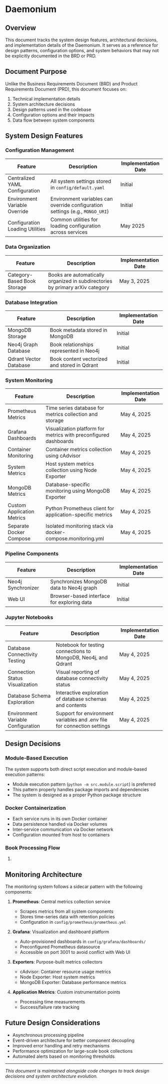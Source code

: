 # Daemonium

## Overview

This document tracks the system design features, architectural decisions, and implementation details of the Daemonium. It serves as a reference for design patterns, configuration options, and system behaviors that may not be explicitly documented in the BRD or PRD.

## Document Purpose

Unlike the Business Requirements Document (BRD) and Product Requirements Document (PRD), this document focuses on:

1. Technical implementation details
2. System architecture decisions
3. Design patterns used in the codebase
4. Configuration options and their impacts
5. Data flow between system components

## System Design Features

### Configuration Management

| Feature | Description | Implementation Date |
|---------|-------------|---------------------|
| Centralized YAML Configuration | All system settings stored in `config/default.yaml` | Initial |
| Environment Variable Override | Environment variables can override configuration settings (e.g., `MONGO_URI`) | Initial |
| Configuration Loading Utilities | Common utilities for loading configuration across services | May 2025 |

### Data Organization

| Feature | Description | Implementation Date |
|---------|-------------|---------------------|
| Category-Based Book Storage | Books are automatically organized in subdirectories by primary arXiv category | May 3, 2025 |

### Database Integration

| Feature | Description | Implementation Date |
|---------|-------------|---------------------|
| MongoDB Storage | Book metadata stored in MongoDB | Initial |
| Neo4j Graph Database | Book relationships represented in Neo4j | Initial |
| Qdrant Vector Database | Book content vectorized and stored in Qdrant | Initial |

### System Monitoring

| Feature | Description | Implementation Date |
|---------|-------------|---------------------|
| Prometheus Metrics | Time series database for metrics collection and storage | May 4, 2025 |
| Grafana Dashboards | Visualization platform for metrics with preconfigured dashboards | May 4, 2025 |
| Container Monitoring | Container metrics collection using cAdvisor | May 4, 2025 |
| System Metrics | Host system metrics collection using Node Exporter | May 4, 2025 |
| MongoDB Metrics | Database-specific monitoring using MongoDB Exporter | May 4, 2025 |
| Custom Application Metrics | Python Prometheus client for application-specific metrics | May 4, 2025 |
| Separate Docker Compose | Isolated monitoring stack via docker-compose.monitoring.yml | May 4, 2025 |

### Pipeline Components

| Feature | Description | Implementation Date |
|---------|-------------|---------------------|
| Neo4j Synchronizer | Synchronizes MongoDB data to Neo4j graph | Initial |
| Web UI | Browser-based interface for exploring data | Initial |

### Jupyter Notebooks

| Feature | Description | Implementation Date |
|---------|-------------|---------------------|
| Database Connectivity Testing | Notebook for testing connections to MongoDB, Neo4j, and Qdrant | May 4, 2025 |
| Connection Status Visualization | Visual reporting of database connectivity status | May 4, 2025 |
| Database Schema Exploration | Interactive exploration of database schemas and contents | May 4, 2025 |
| Environment Variable Configuration | Support for environment variables and .env file for connection settings | May 4, 2025 |

## Design Decisions

### Module-Based Execution

The system supports both direct script execution and module-based execution patterns:
- Module execution pattern (`python -m src.module.script`) is preferred
- This pattern properly handles package imports and dependencies
- The system is designed as a proper Python package structure

### Docker Containerization

- Each service runs in its own Docker container
- Data persistence handled via Docker volumes
- Inter-service communication via Docker network
- Configuration mounted from host to containers

### Book Processing Flow

1. 
## Monitoring Architecture

The monitoring system follows a sidecar pattern with the following components:

1. **Prometheus**: Central metrics collection service
   - Scrapes metrics from all system components
   - Stores time-series data with retention policies
   - Configuration in `config/prometheus/prometheus.yml`

2. **Grafana**: Visualization and dashboard platform
   - Auto-provisioned dashboards in `config/grafana/dashboards/`
   - Preconfigured Prometheus datasource
   - Accessible on port 3001 to avoid conflict with Web UI

3. **Exporters**: Purpose-built metrics collectors
   - cAdvisor: Container resource usage metrics
   - Node Exporter: Host system metrics
   - MongoDB Exporter: Database performance metrics

4. **Application Metrics**: Custom instrumentation points
   - Processing time measurements
   - Success/failure rate tracking

## Future Design Considerations
- Asynchronous processing pipeline
- Event-driven architecture for better component decoupling
- Improved error handling and retry mechanisms
- Performance optimization for large-scale book collections
- Automated alerts based on monitoring thresholds

---

*This document is maintained alongside code changes to track design decisions and system architecture evolution.*
